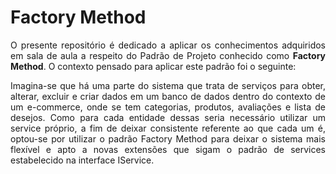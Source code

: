 # Factory Method

<div style="text-align: justify;">
<p>O presente repositório é dedicado a aplicar os conhecimentos adquiridos em sala de aula a respeito do Padrão de Projeto conhecido como <strong>Factory Method</strong>. O contexto pensado para aplicar este padrão foi o seguinte:</p>

<p>Imagina-se que há uma parte do sistema que trata de serviços para obter, alterar, excluir e criar dados em um banco de dados dentro do contexto de um e-commerce, onde se tem categorias, produtos, avaliações e lista de desejos. Como para cada entidade dessas seria necessário utilizar um service próprio, a fim de deixar consistente referente ao que cada um é, optou-se por utilizar o padrão Factory Method para deixar o sistema mais flexível e apto a novas extensões que sigam o padrão de services estabelecido na interface IService.</p>
</div>
